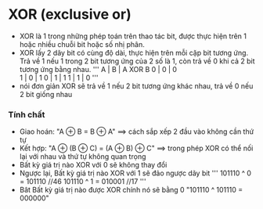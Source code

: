 # XOR (exclusive or) 
- XOR là 1 trong những phép toán trên thao tác bit, được thực hiện trên 1 hoặc nhiều chuỗi bit hoặc số nhị phân.
- XOR lấy 2 dãy bit có cùng độ dài, thực hiện trên mỗi cặp bit tương ứng. Trả về 1 nếu 1 trong 2 bit tương ứng của 2 số là 1, còn trả về 0 khi cả 2 bit tương ứng bằng nhau.
'''
    A   |   B   |   A XOR B
    0   |   0   |   0       
    1   |   0   |   1
    0   |   1   |   1
    1   |   1   |   0
    '''
- nói đơn giản XOR sẽ trả về 1 nếu 2 bit tương ứng khác nhau, trả về 0 nếu 2 bit giống nhau 

### Tính chất 
- Giao hoán: "A ⊕ B = B ⊕ A" ==> cách sắp xếp 2 đầu vào không cần thứ tự
- Kết hợp: "A ⊕ (B ⊕ C) = (A ⊕ B) ⊕ C" ==> trong phép XOR có thể nối lại với nhau và thứ tự không quan trọng
- Bất kỳ giá trị nào XOR với 0 sẽ không thay đổi
- Ngược lại, Bất kỳ giá trị nào XOR với 1 sẽ đảo ngược dãy bit
'''
101110 ^ 0 = 101110 //46
101110 ^ 1 = 010001 //17
'''
- Bât Bất kỳ giá trị nào được XOR chính nó sẽ bằng 0  "101110 ^ 101110 = 000000"

